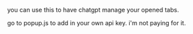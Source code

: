 you can use this to have chatgpt manage your opened tabs. 

go to popup.js to add in your own api key. i'm not paying for it.
